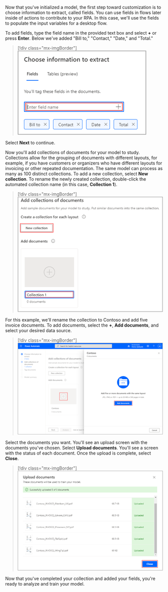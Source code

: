 Now that you've initialized a model, the first step toward customization is to choose information to extract, called fields. You can use fields in flows later inside of actions to contribute to your RPA. In this case, we'll use the fields to populate the input variables for a desktop flow.

To add fields, type the field name in the provided text box and select **+** or press **Enter**. Below we've added "Bill to," "Contact," "Date," and "Total."

> [!div class="mx-imgBorder"]
> [![Screenshot of the Choose information to extract dialog.](../media/4-add-fields.png)](../media/4-add-fields.png#lightbox)

Select **Next** to continue.

Now you'll add collections of documents for your model to study. Collections allow for the grouping of documents with different layouts, for example, if you have customers or organizers who have different layouts for invoicing or other repeated documentation. The same model can process as many as 100 distinct collections. To add a new collection, select **New collection**. To rename the newly created collection, double-click the automated collection name (in this case, **Collection 1**).

> [!div class="mx-imgBorder"]
> [![Screenshot of the Add collections of documents dialog.](../media/5-new-collection.png)](../media/5-new-collection.png#lightbox)

For this example, we'll rename the collection to Contoso and add five invoice documents. To add documents, select the **+**, **Add documents**, and select your desired data source.

> [!div class="mx-imgBorder"]
> [![Screenshot of Power Automate with Contoso selected and the Add documents button highlighted.](../media/6-select-data-source.png)](../media/6-select-data-source.png#lightbox)

Select the documents you want. You'll see an upload screen with the documents you've chosen. Select **Upload documents**. You'll see a screen with the status of each document. Once the upload is complete, select **Close**.

> [!div class="mx-imgBorder"]
> [![Screenshot of the Upload documents dialog.](../media/7-upload-complete.png)](../media/7-upload-complete.png#lightbox)

Now that you've completed your collection and added your fields, you're ready to analyze and train your model.
